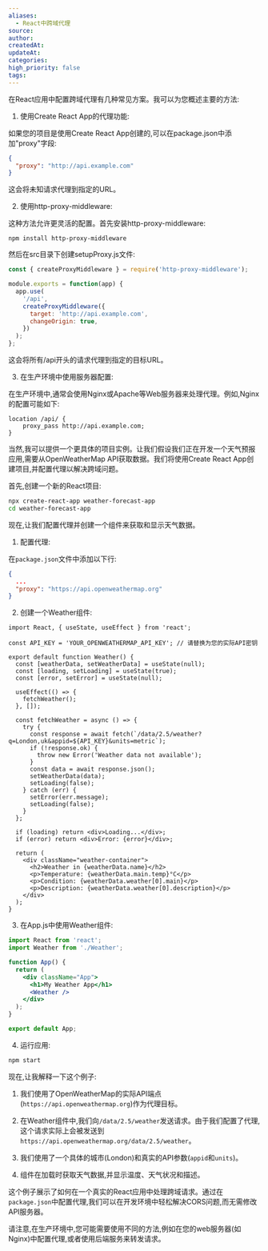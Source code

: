 ```yaml
---
aliases:
  - React中跨域代理
source:
author:
createdAt:
updateAt:
categories:
high_priority: false
tags:
---
```

在React应用中配置跨域代理有几种常见方案。我可以为您概述主要的方法:

1. 使用Create React App的代理功能:

如果您的项目是使用Create React App创建的,可以在package.json中添加"proxy"字段:

```json
{
  "proxy": "http://api.example.com"
}
```

这会将未知请求代理到指定的URL。

2. 使用http-proxy-middleware:

这种方法允许更灵活的配置。首先安装http-proxy-middleware:

```
npm install http-proxy-middleware
```

然后在src目录下创建setupProxy.js文件:

```javascript
const { createProxyMiddleware } = require('http-proxy-middleware');

module.exports = function(app) {
  app.use(
    '/api',
    createProxyMiddleware({
      target: 'http://api.example.com',
      changeOrigin: true,
    })
  );
};

```

这会将所有/api开头的请求代理到指定的目标URL。

3. 在生产环境中使用服务器配置:

在生产环境中,通常会使用Nginx或Apache等Web服务器来处理代理。例如,Nginx的配置可能如下:

```nginx
location /api/ {
    proxy_pass http://api.example.com;
}
```



当然,我可以提供一个更具体的项目实例。让我们假设我们正在开发一个天气预报应用,需要从OpenWeatherMap API获取数据。我们将使用Create React App创建项目,并配置代理以解决跨域问题。

首先,创建一个新的React项目:

```bash
npx create-react-app weather-forecast-app
cd weather-forecast-app
```

现在,让我们配置代理并创建一个组件来获取和显示天气数据。

1. 配置代理:

在`package.json`文件中添加以下行:

```json
{
  ...
  "proxy": "https://api.openweathermap.org"
}
```

2. 创建一个Weather组件:

```tsx
import React, { useState, useEffect } from 'react';

const API_KEY = 'YOUR_OPENWEATHERMAP_API_KEY'; // 请替换为您的实际API密钥

export default function Weather() {
  const [weatherData, setWeatherData] = useState(null);
  const [loading, setLoading] = useState(true);
  const [error, setError] = useState(null);

  useEffect(() => {
    fetchWeather();
  }, []);

  const fetchWeather = async () => {
    try {
      const response = await fetch(`/data/2.5/weather?q=London,uk&appid=${API_KEY}&units=metric`);
      if (!response.ok) {
        throw new Error('Weather data not available');
      }
      const data = await response.json();
      setWeatherData(data);
      setLoading(false);
    } catch (err) {
      setError(err.message);
      setLoading(false);
    }
  };

  if (loading) return <div>Loading...</div>;
  if (error) return <div>Error: {error}</div>;

  return (
    <div className="weather-container">
      <h2>Weather in {weatherData.name}</h2>
      <p>Temperature: {weatherData.main.temp}°C</p>
      <p>Condition: {weatherData.weather[0].main}</p>
      <p>Description: {weatherData.weather[0].description}</p>
    </div>
  );
}

```

3. 在App.js中使用Weather组件:

```jsx
import React from 'react';
import Weather from './Weather';

function App() {
  return (
    <div className="App">
      <h1>My Weather App</h1>
      <Weather />
    </div>
  );
}

export default App;
```

4. 运行应用:

```bash
npm start
```

现在,让我解释一下这个例子:

1. 我们使用了OpenWeatherMap的实际API端点(`https://api.openweathermap.org`)作为代理目标。

2. 在Weather组件中,我们向`/data/2.5/weather`发送请求。由于我们配置了代理,这个请求实际上会被发送到`https://api.openweathermap.org/data/2.5/weather`。

3. 我们使用了一个具体的城市(London)和真实的API参数(`appid`和`units`)。

4. 组件在加载时获取天气数据,并显示温度、天气状况和描述。

这个例子展示了如何在一个真实的React应用中处理跨域请求。通过在`package.json`中配置代理,我们可以在开发环境中轻松解决CORS问题,而无需修改API服务器。

请注意,在生产环境中,您可能需要使用不同的方法,例如在您的web服务器(如Nginx)中配置代理,或者使用后端服务来转发请求。

